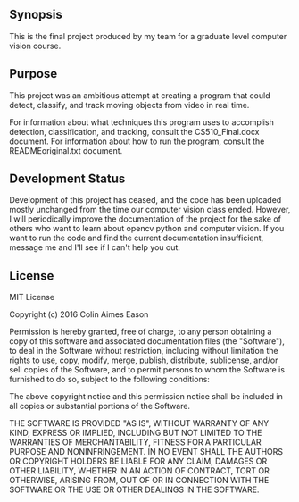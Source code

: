 ## Synopsis

This is the final project produced by my team for a graduate level computer vision course. 

## Purpose

This project was an ambitious attempt at creating a program that could detect, classify, and track moving objects from video in real time. 

For information about what techniques this program uses to accomplish detection, classification, and tracking, consult the CS510_Final.docx document. For information about how to run the program, consult the READMEoriginal.txt document.

## Development Status

Development of this project has ceased, and the code has been uploaded mostly unchanged from the time our computer vision class ended. However, I will periodically improve the documentation of the project for the sake of others who want to learn about opencv python and computer vision. If you want to run the code and find the current documentation insufficient, message me and I'll see if I can't help you out.

## License

MIT License

Copyright (c) 2016 Colin Aimes Eason

Permission is hereby granted, free of charge, to any person obtaining a copy
of this software and associated documentation files (the "Software"), to deal
in the Software without restriction, including without limitation the rights
to use, copy, modify, merge, publish, distribute, sublicense, and/or sell
copies of the Software, and to permit persons to whom the Software is
furnished to do so, subject to the following conditions:

The above copyright notice and this permission notice shall be included in all
copies or substantial portions of the Software.

THE SOFTWARE IS PROVIDED "AS IS", WITHOUT WARRANTY OF ANY KIND, EXPRESS OR
IMPLIED, INCLUDING BUT NOT LIMITED TO THE WARRANTIES OF MERCHANTABILITY,
FITNESS FOR A PARTICULAR PURPOSE AND NONINFRINGEMENT. IN NO EVENT SHALL THE
AUTHORS OR COPYRIGHT HOLDERS BE LIABLE FOR ANY CLAIM, DAMAGES OR OTHER
LIABILITY, WHETHER IN AN ACTION OF CONTRACT, TORT OR OTHERWISE, ARISING FROM,
OUT OF OR IN CONNECTION WITH THE SOFTWARE OR THE USE OR OTHER DEALINGS IN THE
SOFTWARE.
